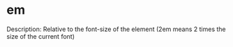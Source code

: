 # em

Description: Relative to the font-size of the element (2em means 2 times the size of the current font)